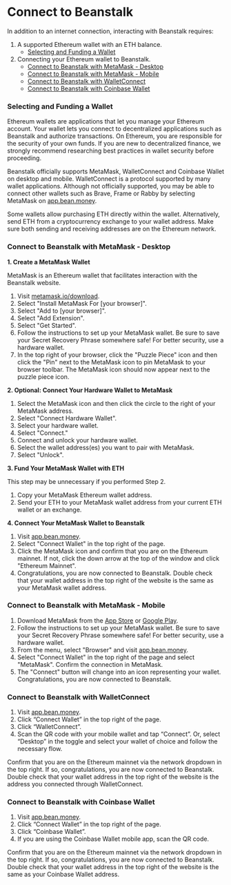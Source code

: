 # Connect to Beanstalk

In addition to an internet connection, interacting with Beanstalk requires:

1. A supported Ethereum wallet with an ETH balance.
   * [Selecting and Funding a Wallet](connect-wallet.md#selecting-a-wallet)
2. Connecting your Ethereum wallet to Beanstalk.
   * [Connect to Beanstalk with MetaMask - Desktop](connect-wallet.md#connect-to-beanstalk-with-metamask-desktop)
   * [Connect to Beanstalk with MetaMask - Mobile](connect-wallet.md#undefined)
   * [Connect to Beanstalk with WalletConnect](connect-wallet.md#connect-to-beanstalk-with-walletconnect)
   * [Connect to Beanstalk with Coinbase Wallet](connect-wallet.md#connect-to-beanstalk-with-coinbase-wallet)

### **Selecting and Funding a Wallet**

Ethereum wallets are applications that let you manage your Ethereum account. Your wallet lets you connect to decentralized applications such as Beanstalk and authorize transactions. On Ethereum, you are responsible for the security of your own funds. If you are new to decentralized finance, we strongly recommend researching best practices in wallet security before proceeding.

Beanstalk officially supports MetaMask, WalletConnect and Coinbase Wallet on desktop and mobile. WalletConnect is a protocol supported by many wallet applications. Although not officially supported, you may be able to connect other wallets such as Brave, Frame or Rabby by selecting MetaMask on [app.bean.money](https://app.bean.money/).

Some wallets allow purchasing ETH directly within the wallet. Alternatively, send ETH from a cryptocurrency exchange to your wallet address. Make sure both sending and receiving addresses are on the Ethereum network.

### **Connect to Beanstalk with MetaMask - Desktop**

**1. Create a MetaMask Wallet**

MetaMask is an Ethereum wallet that facilitates interaction with the Beanstalk website.

1. Visit [metamask.io/download](https://metamask.io/download/).
2. Select "Install MetaMask For \[your browser]".
3. Select "Add to \[your browser]".
4. Select "Add Extension".
5. Select "Get Started".
6. Follow the instructions to set up your MetaMask wallet. Be sure to save your Secret Recovery Phrase somewhere safe! For better security, use a hardware wallet.
7. In the top right of your browser, click the "Puzzle Piece" icon and then click the "Pin" next to the MetaMask icon to pin MetaMask to your browser toolbar. The MetaMask icon should now appear next to the puzzle piece icon.

**2. Optional: Connect Your Hardware Wallet to MetaMask**

1. Select the MetaMask icon and then click the circle to the right of your MetaMask address.
2. Select "Connect Hardware Wallet".
3. Select your hardware wallet.
4. Select "Connect."
5. Connect and unlock your hardware wallet.
6. Select the wallet address(es) you want to pair with MetaMask.
7. Select "Unlock".

**3. Fund Your MetaMask Wallet with ETH**

This step may be unnecessary if you performed Step 2.

1. Copy your MetaMask Ethereum wallet address.
2. Send your ETH to your MetaMask wallet address from your current ETH wallet or an exchange.

**4. Connect Your MetaMask Wallet to Beanstalk**

1. Visit [app.bean.money](https://app.bean.money/).
2. Select "Connect Wallet" in the top right of the page.
3. Click the MetaMask icon and confirm that you are on the Ethereum mainnet. If not, click the down arrow at the top of the window and click "Ethereum Mainnet".
4. Congratulations, you are now connected to Beanstalk. Double check that your wallet address in the top right of the website is the same as your MetaMask wallet address.

### **Connect to Beanstalk with MetaMask - Mobile**

1. Download MetaMask from the [App Store](https://apps.apple.com/us/app/metamask-blockchain-wallet/id1438144202) or [Google Play](https://play.google.com/store/apps/details?id=io.metamask).
2. Follow the instructions to set up your MetaMask wallet. Be sure to save your Secret Recovery Phrase somewhere safe! For better security, use a hardware wallet.
3. From the menu, select "Browser" and visit [app.bean.money](https://app.bean.money/).
4. Select "Connect Wallet" in the top right of the page and select "MetaMask". Confirm the connection in MetaMask.
5. The "Connect" button will change into an icon representing your wallet. Congratulations, you are now connected to Beanstalk.

### **Connect to Beanstalk with WalletConnect**

1. Visit [app.bean.money](https://app.bean.money/).
2. Click “Connect Wallet” in the top right of the page.
3. Click “WalletConnect”.
4. Scan the QR code with your mobile wallet and tap “Connect”. Or, select “Desktop” in the toggle and select your wallet of choice and follow the necessary flow.

Confirm that you are on the Ethereum mainnet via the network dropdown in the top right. If so, congratulations, you are now connected to Beanstalk. Double check that your wallet address in the top right of the website is the address you connected through WalletConnect.

### **Connect to Beanstalk with Coinbase Wallet**

1. Visit [app.bean.money](https://app.bean.money/).
2. Click “Connect Wallet” in the top right of the page.
3. Click “Coinbase Wallet”.
4. If you are using the Coinbase Wallet mobile app, scan the QR code.

Confirm that you are on the Ethereum mainnet via the network dropdown in the top right. If so, congratulations, you are now connected to Beanstalk. Double check that your wallet address in the top right of the website is the same as your Coinbase Wallet address.
